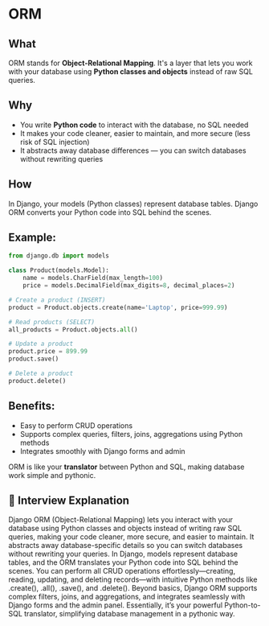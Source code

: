 # ORM 

## What
ORM stands for **Object-Relational Mapping**. It's a layer that lets you work with your database using **Python classes and objects** instead of raw SQL queries.

## Why
- You write **Python code** to interact with the database, no SQL needed
- It makes your code cleaner, easier to maintain, and more secure (less risk of SQL injection)
- It abstracts away database differences — you can switch databases without rewriting queries

## How
In Django, your models (Python classes) represent database tables. Django ORM converts your Python code into SQL behind the scenes.

## Example:

```python
from django.db import models

class Product(models.Model):
    name = models.CharField(max_length=100)
    price = models.DecimalField(max_digits=8, decimal_places=2)

# Create a product (INSERT)
product = Product.objects.create(name='Laptop', price=999.99)

# Read products (SELECT)
all_products = Product.objects.all()

# Update a product
product.price = 899.99
product.save()

# Delete a product
product.delete()
```

## Benefits:
- Easy to perform CRUD operations
- Supports complex queries, filters, joins, aggregations using Python methods
- Integrates smoothly with Django forms and admin

ORM is like your **translator** between Python and SQL, making database work simple and pythonic.

## 🧠 Interview Explanation

Django ORM (Object-Relational Mapping) lets you interact with your database using Python classes and objects instead of writing raw SQL queries, making your code cleaner, more secure, and easier to maintain. It abstracts away database-specific details so you can switch databases without rewriting your queries. In Django, models represent database tables, and the ORM translates your Python code into SQL behind the scenes. You can perform all CRUD operations effortlessly—creating, reading, updating, and deleting records—with intuitive Python methods like .create(), .all(), .save(), and .delete(). Beyond basics, Django ORM supports complex filters, joins, and aggregations, and integrates seamlessly with Django forms and the admin panel. Essentially, it’s your powerful Python-to-SQL translator, simplifying database management in a pythonic way.

